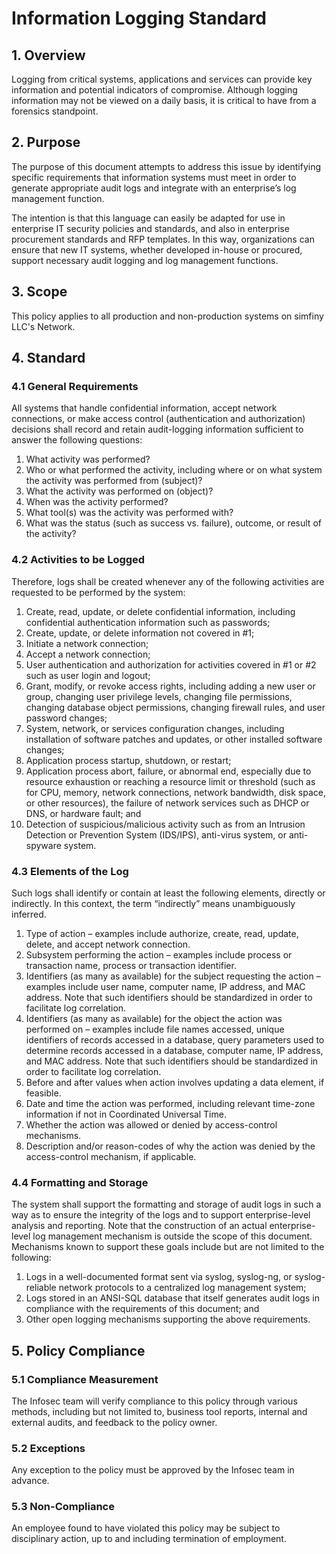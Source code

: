 # Information Logging Standard

## 1. Overview

Logging from critical systems, applications and services can provide key information and potential indicators of
compromise. Although logging information may not be viewed on a daily basis, it is critical to have from a forensics
standpoint.

## 2. Purpose

The purpose of this document attempts to address this issue by identifying specific requirements that information
systems must meet in order to generate appropriate audit logs and integrate with an enterprise’s log management
function.

The intention is that this language can easily be adapted for use in enterprise IT security policies and standards, and
also in enterprise procurement standards and RFP templates. In this way, organizations can ensure that new IT systems,
whether developed in-house or procured, support necessary audit logging and log management functions.

## 3. Scope

This policy applies to all production and non-production systems on simfiny LLC's Network.

## 4. Standard

### 4.1 General Requirements

All systems that handle confidential information, accept network connections, or make access control (authentication and
authorization) decisions shall record and retain audit-logging information sufficient to answer the following questions:

1. What activity was performed?
2. Who or what performed the activity, including where or on what system the activity was performed from (subject)?
3. What the activity was performed on (object)?
4. When was the activity performed?
5. What tool(s) was the activity was performed with?
6. What was the status (such as success vs. failure), outcome, or result of the activity?

### 4.2 Activities to be Logged

Therefore, logs shall be created whenever any of the following activities are requested to be performed by the system:

1. Create, read, update, or delete confidential information, including confidential authentication information such as
   passwords;
2. Create, update, or delete information not covered in #1;
3. Initiate a network connection;
4. Accept a network connection;
5. User authentication and authorization for activities covered in #1 or #2 such as user login and logout;
6. Grant, modify, or revoke access rights, including adding a new user or group, changing user privilege levels,
   changing file permissions, changing database object permissions, changing firewall rules, and user password changes;
7. System, network, or services configuration changes, including installation of software patches and updates, or other
   installed software changes;
8. Application process startup, shutdown, or restart;
9. Application process abort, failure, or abnormal end, especially due to resource exhaustion or reaching a resource
   limit or threshold (such as for CPU, memory, network connections, network bandwidth, disk space, or other resources),
   the failure of network services such as DHCP or DNS, or hardware fault; and
10. Detection of suspicious/malicious activity such as from an Intrusion Detection or Prevention System (IDS/IPS),
    anti-virus system, or anti-spyware system.

### 4.3 Elements of the Log

Such logs shall identify or contain at least the following elements, directly or indirectly. In this context, the term
“indirectly” means unambiguously inferred.

1. Type of action – examples include authorize, create, read, update, delete, and accept network connection.
2. Subsystem performing the action – examples include process or transaction name, process or transaction identifier.
3. Identifiers (as many as available) for the subject requesting the action – examples include user name, computer name,
   IP address, and MAC address. Note that such identifiers should be standardized in order to facilitate log
   correlation.
4. Identifiers (as many as available) for the object the action was performed on – examples include file names accessed,
   unique identifiers of records accessed in a database, query parameters used to determine records accessed in a
   database, computer name, IP address, and MAC address. Note that such identifiers should be standardized in order to
   facilitate log correlation.
5. Before and after values when action involves updating a data element, if feasible.
6. Date and time the action was performed, including relevant time-zone information if not in Coordinated Universal
   Time.
7. Whether the action was allowed or denied by access-control mechanisms.
8. Description and/or reason-codes of why the action was denied by the access-control mechanism, if applicable.

### 4.4 Formatting and Storage

The system shall support the formatting and storage of audit logs in such a way as to ensure the integrity of the logs
and to support enterprise-level analysis and reporting. Note that the construction of an actual enterprise-level log
management mechanism is outside the scope of this document. Mechanisms known to support these goals include but are not
limited to the following:

1. Logs in a well-documented format sent via syslog, syslog-ng, or syslog-reliable network protocols to a centralized
   log management system;
2. Logs stored in an ANSI-SQL database that itself generates audit logs in compliance with the requirements of this
   document; and
3. Other open logging mechanisms supporting the above requirements.

## 5. Policy Compliance

### 5.1 Compliance Measurement

The Infosec team will verify compliance to this policy through various methods, including but not limited to, business
tool reports, internal and external audits, and feedback to the policy owner.

### 5.2 Exceptions

Any exception to the policy must be approved by the Infosec team in advance.

### 5.3 Non-Compliance

An employee found to have violated this policy may be subject to disciplinary action, up to and including termination of
employment.
